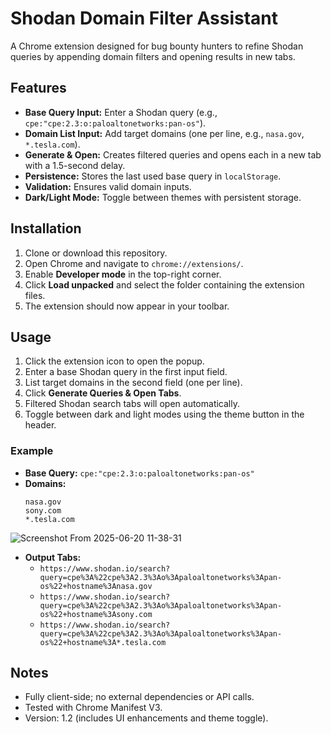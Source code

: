 # Shodan Domain Filter Assistant

A Chrome extension designed for bug bounty hunters to refine Shodan queries by appending domain filters and opening results in new tabs.

## Features
- **Base Query Input:** Enter a Shodan query (e.g., `cpe:"cpe:2.3:o:paloaltonetworks:pan-os"`).
- **Domain List Input:** Add target domains (one per line, e.g., `nasa.gov`, `*.tesla.com`).
- **Generate & Open:** Creates filtered queries and opens each in a new tab with a 1.5-second delay.
- **Persistence:** Stores the last used base query in `localStorage`.
- **Validation:** Ensures valid domain inputs.
- **Dark/Light Mode:** Toggle between themes with persistent storage.

## Installation
1. Clone or download this repository.
2. Open Chrome and navigate to `chrome://extensions/`.
3. Enable **Developer mode** in the top-right corner.
4. Click **Load unpacked** and select the folder containing the extension files.
5. The extension should now appear in your toolbar.

## Usage
1. Click the extension icon to open the popup.
2. Enter a base Shodan query in the first input field.
3. List target domains in the second field (one per line).
4. Click **Generate Queries & Open Tabs**.
5. Filtered Shodan search tabs will open automatically.
6. Toggle between dark and light modes using the theme button in the header.

### Example
- **Base Query:** `cpe:"cpe:2.3:o:paloaltonetworks:pan-os"`
- **Domains:**
  ```
  nasa.gov
  sony.com
  *.tesla.com
  ```

![Screenshot From 2025-06-20 11-38-31](https://github.com/user-attachments/assets/3c1ebb69-7b00-4ed5-b0a6-b66ac25a3729)


- **Output Tabs:**
  - `https://www.shodan.io/search?query=cpe%3A%22cpe%3A2.3%3Ao%3Apaloaltonetworks%3Apan-os%22+hostname%3Anasa.gov`
  - `https://www.shodan.io/search?query=cpe%3A%22cpe%3A2.3%3Ao%3Apaloaltonetworks%3Apan-os%22+hostname%3Asony.com`
  - `https://www.shodan.io/search?query=cpe%3A%22cpe%3A2.3%3Ao%3Apaloaltonetworks%3Apan-os%22+hostname%3A*.tesla.com`

## Notes
- Fully client-side; no external dependencies or API calls.
- Tested with Chrome Manifest V3.
- Version: 1.2 (includes UI enhancements and theme toggle).
